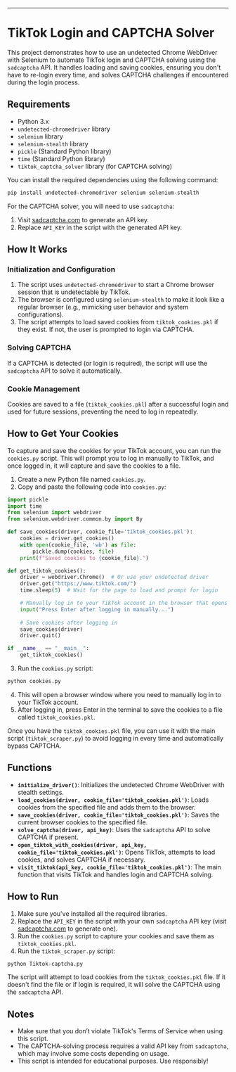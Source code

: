 
---

# TikTok Login and CAPTCHA Solver

This project demonstrates how to use an undetected Chrome WebDriver with Selenium to automate TikTok login and CAPTCHA solving using the `sadcaptcha` API. It handles loading and saving cookies, ensuring you don't have to re-login every time, and solves CAPTCHA challenges if encountered during the login process.

## Requirements

- Python 3.x
- `undetected-chromedriver` library
- `selenium` library
- `selenium-stealth` library
- `pickle` (Standard Python library)
- `time` (Standard Python library)
- `tiktok_captcha_solver` library (for CAPTCHA solving)

You can install the required dependencies using the following command:

```bash
pip install undetected-chromedriver selenium selenium-stealth
```

For the CAPTCHA solver, you will need to use `sadcaptcha`:

1. Visit [sadcaptcha.com](https://www.sadcaptcha.com/) to generate an API key.  
2. Replace `API_KEY` in the script with the generated API key.

## How It Works

### Initialization and Configuration
1. The script uses `undetected-chromedriver` to start a Chrome browser session that is undetectable by TikTok.
2. The browser is configured using `selenium-stealth` to make it look like a regular browser (e.g., mimicking user behavior and system configurations).
3. The script attempts to load saved cookies from `tiktok_cookies.pkl` if they exist. If not, the user is prompted to login via CAPTCHA.

### Solving CAPTCHA
If a CAPTCHA is detected (or login is required), the script will use the `sadcaptcha` API to solve it automatically.

### Cookie Management
Cookies are saved to a file (`tiktok_cookies.pkl`) after a successful login and used for future sessions, preventing the need to log in repeatedly.

## How to Get Your Cookies

To capture and save the cookies for your TikTok account, you can run the `cookies.py` script. This will prompt you to log in manually to TikTok, and once logged in, it will capture and save the cookies to a file.

1. Create a new Python file named `cookies.py`.
2. Copy and paste the following code into `cookies.py`:

```python
import pickle
import time
from selenium import webdriver
from selenium.webdriver.common.by import By

def save_cookies(driver, cookie_file='tiktok_cookies.pkl'):
    cookies = driver.get_cookies()
    with open(cookie_file, 'wb') as file:
        pickle.dump(cookies, file)
    print(f"Saved cookies to {cookie_file}.")

def get_tiktok_cookies():
    driver = webdriver.Chrome()  # Or use your undetected driver
    driver.get("https://www.tiktok.com/")
    time.sleep(5)  # Wait for the page to load and prompt for login

    # Manually log in to your TikTok account in the browser that opens
    input("Press Enter after logging in manually...")
    
    # Save cookies after logging in
    save_cookies(driver)
    driver.quit()

if __name__ == "__main__":
    get_tiktok_cookies()
```

3. Run the `cookies.py` script:

```bash
python cookies.py
```

4. This will open a browser window where you need to manually log in to your TikTok account.
5. After logging in, press Enter in the terminal to save the cookies to a file called `tiktok_cookies.pkl`.

Once you have the `tiktok_cookies.pkl` file, you can use it with the main script (`tiktok_scraper.py`) to avoid logging in every time and automatically bypass CAPTCHA.

## Functions

- **`initialize_driver()`**: Initializes the undetected Chrome WebDriver with stealth settings.
- **`load_cookies(driver, cookie_file='tiktok_cookies.pkl')`**: Loads cookies from the specified file and adds them to the browser.
- **`save_cookies(driver, cookie_file='tiktok_cookies.pkl')`**: Saves the current browser cookies to the specified file.
- **`solve_captcha(driver, api_key)`**: Uses the `sadcaptcha` API to solve CAPTCHA if present.
- **`open_tiktok_with_cookies(driver, api_key, cookie_file='tiktok_cookies.pkl')`**: Opens TikTok, attempts to load cookies, and solves CAPTCHA if necessary.
- **`visit_tiktok(api_key, cookie_file='tiktok_cookies.pkl')`**: The main function that visits TikTok and handles login and CAPTCHA solving.

## How to Run

1. Make sure you've installed all the required libraries.
2. Replace the `API_KEY` in the script with your own `sadcaptcha` API key (visit [sadcaptcha.com](https://www.sadcaptcha.com/) to generate one).
3. Run the `cookies.py` script to capture your cookies and save them as `tiktok_cookies.pkl`.
4. Run the `tiktok_scraper.py` script:

```bash
python Tiktok-captcha.py
```

The script will attempt to load cookies from the `tiktok_cookies.pkl` file. If it doesn't find the file or if login is required, it will solve the CAPTCHA using the `sadcaptcha` API.

## Notes

- Make sure that you don’t violate TikTok's Terms of Service when using this script.
- The CAPTCHA-solving process requires a valid API key from `sadcaptcha`, which may involve some costs depending on usage.
- This script is intended for educational purposes. Use responsibly!

